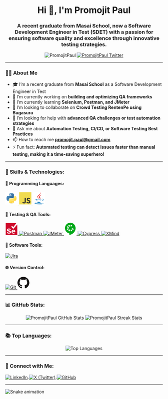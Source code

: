 <!-- Welcome Section -->
<h1 align="center">Hi 👋, I'm Promojit Paul</h1>
<h3 align="center">A recent graduate from Masai School, now a Software Development Engineer in Test (SDET) with a passion for ensuring software quality and excellence through innovative testing strategies.</h3>

<!-- Profile Views and Social Media Badges -->
<p align="center">
  <img src="https://komarev.com/ghpvc/?username=PromojitPaul&label=Profile%20views&color=0e75b6&style=flat" alt="PromojitPaul" />
  <a href="https://x.com/PromojitPaul" target="blank"><img src="https://img.shields.io/twitter/follow/PromojitPaul?logo=x&style=for-the-badge" alt="PromojitPaul Twitter" /></a>
</p>

---

<!-- About Me -->
### 👨‍💻 About Me
- 🎓 I’m a recent graduate from **Masai School** as a Software Development Engineer in Test
- 🔭 I’m currently working on **building and optimizing QA frameworks**
- 🌱 I’m currently learning **Selenium, Postman, and JMeter**
- 👯 I’m looking to collaborate on **Crowd Testing RentenPe using Bugasura**
- 🤔 I’m looking for help with **advanced QA challenges or test automation strategies**
- 💬 Ask me about **Automation Testing, CI/CD, or Software Testing Best Practices**
- 📫 How to reach me **promojit.paul@gmail.com**
- ⚡ Fun fact: **Automated testing can detect issues faster than manual testing, making it a time-saving superhero!**

---

<!-- Skills Section -->
### 🔧 Skills & Technologies:

#### 🚀 Programming Languages:
<p align="left">
  <a href="https://www.python.org/" target="_blank"> <img src="https://raw.githubusercontent.com/devicons/devicon/master/icons/python/python-original.svg" alt="Python" width="40" height="40"/> </a>
  <a href="https://www.javascript.com/" target="_blank"> <img src="https://raw.githubusercontent.com/devicons/devicon/master/icons/javascript/javascript-original.svg" alt="JavaScript" width="40" height="40"/> </a>
  <a href="https://www.java.com/" target="_blank"> <img src="https://raw.githubusercontent.com/devicons/devicon/master/icons/java/java-original.svg" alt="Java" width="40" height="40"/> </a>
</p>

#### 🧪 Testing & QA Tools:
<p align="left">
  <a href="https://www.selenium.dev/" target="_blank"> <img src="https://raw.githubusercontent.com/devicons/devicon/master/icons/selenium/selenium-original.svg" alt="Selenium" width="40" height="40"/> </a>
  <a href="https://www.postman.com/" target="_blank"> <img src="https://www.vectorlogo.zone/logos/getpostman/getpostman-icon.svg" alt="Postman" width="40" height="40"/> </a>
  <a href="https://jmeter.apache.org/" target="_blank"> <img src="https://raw.githubusercontent.com/devicons/devicon/master/icons/jmeter/jmeter-original.svg" alt="JMeter" width="40" height="40"/> </a>
  <a href="https://cucumber.io/" target="_blank"> <img src="https://raw.githubusercontent.com/devicons/devicon/master/icons/cucumber/cucumber-plain.svg" alt="Cucumber" width="40" height="40"/> </a>
  <a href="https://www.cypress.io/" target="_blank"> <img src="https://raw.githubusercontent.com/devicons/devicon/master/icons/cypress/cypress-original.svg" alt="Cypress" width="40" height="40"/> </a>
  <a href="https://www.xmind.net/" target="_blank"> <img src="https://upload.wikimedia.org/wikipedia/commons/6/6b/Xmind_logo.png" alt="XMind" width="40" height="40"/> </a>
</p>

#### 💼 Software Tools:
<p align="left">
  <a href="https://www.atlassian.com/software/jira" target="_blank"> <img src="https://www.vectorlogo.zone/logos/atlassian_jira/atlassian_jira-icon.svg" alt="Jira" width="40" height="40"/> </a>
</p>

#### 🌐 Version Control:
<p align="left">
  <a href="https://git-scm.com/" target="_blank"> <img src="https://www.vectorlogo.zone/logos/git-scm/git-scm-icon.svg" alt="Git" width="40" height="40"/> </a>
  <a href="https://github.com/" target="_blank"> <img src="https://raw.githubusercontent.com/devicons/devicon/master/icons/github/github-original.svg" alt="GitHub" width="40" height="40"/> </a>
</p>

---

<!-- GitHub Stats -->
### 📊 GitHub Stats:
<p align="center">
  <img src="https://github-readme-stats.vercel.app/api?username=PromojitPaul&show_icons=true&theme=radical" alt="PromojitPaul GitHub Stats" />
  <img src="https://github-readme-streak-stats.herokuapp.com/?user=PromojitPaul&theme=radical" alt="PromojitPaul Streak Stats" />
</p>

---

<!-- Top Languages -->
### 📚 Top Languages:
<p align="center">
  <img src="https://github-readme-stats.vercel.app/api/top-langs?username=PromojitPaul&layout=compact&theme=radical" alt="Top Languages" />
</p>

---

<!-- Connect with Me -->
### 🤝 Connect with Me:
<p align="left">
  <a href="https://www.linkedin.com/in/promojitpaul/" target="blank">
    <img align="center" src="https://cdn.jsdelivr.net/npm/simple-icons@3.13.0/icons/linkedin.svg" alt="LinkedIn" height="30" width="40" />
  </a>
  <a href="https://x.com/PromojitPaul" target="blank">
    <img align="center" src="https://cdn.jsdelivr.net/npm/simple-icons@3.13.0/icons/x.svg" alt="X (Twitter)" height="30" width="40" />
  </a>
  <a href="https://github.com/PromojitPaul" target="blank">
    <img align="center" src="https://cdn.jsdelivr.net/npm/simple-icons@3.13.0/icons/github.svg" alt="GitHub" height="30" width="40" />
  </a>
</p>

---

<!-- Fun Element -->
![Snake animation](https://github.com/PromojitPaul/PromojitPaul/blob/output/snake.svg)
